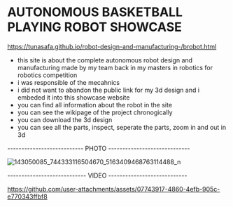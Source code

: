 # AUTONOMOUS BASKETBALL PLAYING ROBOT SHOWCASE

  https://tunasafa.github.io/robot-design-and-manufacturing-/brobot.html

- this site is about the complete autonomous robot design and manufacturing made by my team back in my masters in robotics for robotics competition
- i was responsible of the mecahnics
- i did not want to abandon the public link for my 3d design and i embeded it into this showcase website
- you can find all information about the robot in the site
- you can see the wikipage of the project chronogically
- you can download the 3d design
- you can see all the parts, inspect, seperate the parts, zoom in and out in 3d

--------------------------- PHOTO -----------------------------

![143050085_744333116504670_5163409468763114488_n](https://github.com/user-attachments/assets/375321a6-3b9a-4f6e-b0c4-38ce0e5954c3)

---------------------------- VIDEO ----------------------------

https://github.com/user-attachments/assets/07743917-4860-4efb-905c-e770343ffbf8


